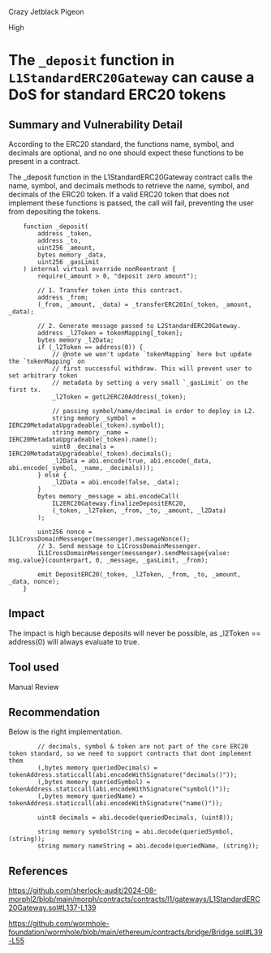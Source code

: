 Crazy Jetblack Pigeon

High

# The `_deposit` function in `L1StandardERC20Gateway` can cause a DoS for standard ERC20 tokens

## Summary and Vulnerability Detail
According to the ERC20 standard, the functions name, symbol, and decimals are optional, and no one should expect these functions to be present in a contract.

The _deposit function in the L1StandardERC20Gateway contract calls the name, symbol, and decimals methods to retrieve the name, symbol, and decimals of the ERC20 token. If a valid ERC20 token that does not implement these functions is passed, the call will fail, preventing the user from depositing the tokens.
```solidity
    function _deposit(
        address _token,
        address _to,
        uint256 _amount,
        bytes memory _data,
        uint256 _gasLimit
    ) internal virtual override nonReentrant {
        require(_amount > 0, "deposit zero amount");

        // 1. Transfer token into this contract.
        address _from;
        (_from, _amount, _data) = _transferERC20In(_token, _amount, _data);

        // 2. Generate message passed to L2StandardERC20Gateway.
        address _l2Token = tokenMapping[_token];
        bytes memory _l2Data;
        if (_l2Token == address(0)) {
            // @note we won't update `tokenMapping` here but update the `tokenMapping` on
            // first successful withdraw. This will prevent user to set arbitrary token
            // metadata by setting a very small `_gasLimit` on the first tx.
            _l2Token = getL2ERC20Address(_token);

            // passing symbol/name/decimal in order to deploy in L2.
            string memory _symbol = IERC20MetadataUpgradeable(_token).symbol();
            string memory _name = IERC20MetadataUpgradeable(_token).name();
            uint8 _decimals = IERC20MetadataUpgradeable(_token).decimals();
            _l2Data = abi.encode(true, abi.encode(_data, abi.encode(_symbol, _name, _decimals)));
        } else {
            _l2Data = abi.encode(false, _data);
        }
        bytes memory _message = abi.encodeCall(
            IL2ERC20Gateway.finalizeDepositERC20,
            (_token, _l2Token, _from, _to, _amount, _l2Data)
        );

        uint256 nonce = IL1CrossDomainMessenger(messenger).messageNonce();
        // 3. Send message to L1CrossDomainMessenger.
        IL1CrossDomainMessenger(messenger).sendMessage{value: msg.value}(counterpart, 0, _message, _gasLimit, _from);

        emit DepositERC20(_token, _l2Token, _from, _to, _amount, _data, nonce);
    }
```

## Impact
The impact is high because deposits will never be possible, as _l2Token == address(0) will always evaluate to true.


## Tool used

Manual Review

## Recommendation
Below is the right implementation.
```solidity
        // decimals, symbol & token are not part of the core ERC20 token standard, so we need to support contracts that dont implement them
        (,bytes memory queriedDecimals) = tokenAddress.staticcall(abi.encodeWithSignature("decimals()"));
        (,bytes memory queriedSymbol) = tokenAddress.staticcall(abi.encodeWithSignature("symbol()"));
        (,bytes memory queriedName) = tokenAddress.staticcall(abi.encodeWithSignature("name()"));

        uint8 decimals = abi.decode(queriedDecimals, (uint8));

        string memory symbolString = abi.decode(queriedSymbol, (string));
        string memory nameString = abi.decode(queriedName, (string));

```
## References

https://github.com/sherlock-audit/2024-08-morphl2/blob/main/morph/contracts/contracts/l1/gateways/L1StandardERC20Gateway.sol#L137-L139

https://github.com/wormhole-foundation/wormhole/blob/main/ethereum/contracts/bridge/Bridge.sol#L39-L55